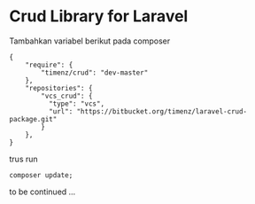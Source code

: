 # Crud Library for Laravel

Tambahkan variabel berikut pada composer

	{
		"require": {
		  	"timenz/crud": "dev-master"
		},
	    "repositories": {
		  	"vcs_crud": {
			  "type": "vcs",
			  "url": "https://bitbucket.org/timenz/laravel-crud-package.git"
			}
	    },
	}

trus run

    composer update;

to be continued ...